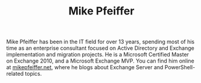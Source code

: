 ﻿---
title: Mike Pfeiffer
description: ""
image: /images/author/mike-pfeiffer.jpg
social:
- icon: fab fa-facebook
  link: https://facebook.com/#
- icon: fab fa-twitter
  link: https://twitter.com/#
- icon: fab fa-github
  link: https://github.com/#
- icon: fas fa-link
  link: http://www.mikepfeiffer.net
- icon: fab fa-linkedin-in
  link: https://www.linkedin.com/in/#/
- icon: fab fa-youtube
  link: '#'
- icon: fab fa-twitch
  link: https://www.twitch.tv/#

---
Mike Pfeiffer has been in the IT field for over 13 years, spending most of his time as an enterprise consultant focused on Active Directory and Exchange implementation and migration projects. He is a Microsoft Certified Master on Exchange 2010, and a Microsoft Exchange MVP. You can find him online at <a href="http://mikepfeiffer.net">mikepfeiffer.net</a>, where he blogs about Exchange Server and PowerShell-related topics.
